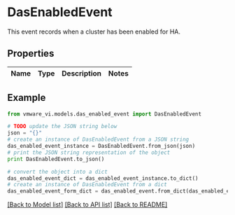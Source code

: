 # DasEnabledEvent

This event records when a cluster has been enabled for HA. 

## Properties
Name | Type | Description | Notes
------------ | ------------- | ------------- | -------------

## Example

```python
from vmware_vi.models.das_enabled_event import DasEnabledEvent

# TODO update the JSON string below
json = "{}"
# create an instance of DasEnabledEvent from a JSON string
das_enabled_event_instance = DasEnabledEvent.from_json(json)
# print the JSON string representation of the object
print DasEnabledEvent.to_json()

# convert the object into a dict
das_enabled_event_dict = das_enabled_event_instance.to_dict()
# create an instance of DasEnabledEvent from a dict
das_enabled_event_form_dict = das_enabled_event.from_dict(das_enabled_event_dict)
```
[[Back to Model list]](../README.md#documentation-for-models) [[Back to API list]](../README.md#documentation-for-api-endpoints) [[Back to README]](../README.md)


